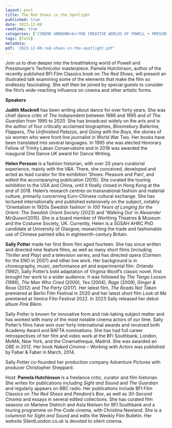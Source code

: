 ```yaml
---
layout: post
title: The Red Shoes in the Spotlight
published: true
date: 2023-12-08
readtime: true
categories: ['CINEMA UNBOUND<br>THE CREATIVE WORLDS OF POWELL + PRESSBURGER']
tags: [Talk]
metadata: 
pdf: '2023-12-08-red-shoes-in-the-spotlight.pdf'
---
```


Join us to dive deeper into the breathtaking world of Powell and Pressburger’s Technicolor masterpiece. Pamela Hutchinson, author of the recently published BFI Film Classics book on _The Red Shoes_, will present an illustrated talk examining some of the elements that make the film so endlessly fascinating. She will then be joined by special guests to consider the film’s wide-reaching influence on cinema and other artistic forms.  

**Speakers**  

**Judith Mackrell**  has been writing about dance for over forty years. She was chief dance critic of _The Independent_ between 1986 and 1995 and of _The Guardian_ from 1995 to 2020. She has broadcast widely on the arts and is the author of four critically acclaimed biographies, _Bloomsbury Ballerina_, _Flappers_, _The Unfinished Palazzo_, and _Going with the Boys_, the stories of six women who were front line journalist in World War Two. Her books have been translated into several languages. In 1995 she was elected Honorary Fellow of Trinity Laban Conservatoire and in 2018 was awarded the inaugural One Dance UK award for Dance Writing.

**Helen Persson** is a fashion historian, with over 20 years curatorial experience, mainly with the V&A. There, she conceived, developed and acted as lead curator for the exhibition ‘Shoes: Pleasure and Pain’, and edited the accompanying publication (2015). She curated the touring exhibition to the USA and China, until it finally closed in Hong Kong at the end of 2018. Helen’s research centres on transnational fashion and material culture, primarily concerning Euro-Chinese cultural exchange. She has lectured internationally and published extensively on the subject, notably ‘Orientalism in 1920s Swedish fashion’ in _100 Years of Longing for the Orient: The Swedish Orient Society_ (2023) and ‘Walking Out’ in _Alexander McQueen_(2015). She is a board member of Worthing Theatres & Museum and the Costume Society, UK. Currently, Helen is a SGSAH AHRC PhD candidate at University of Glasgow, researching the trade and fashionable use of Chinese painted silks in eighteenth-century Britain.

**Sally Potter**  made her first 8mm film aged fourteen. She has since written and directed nine feature films, as well as many short films (including _Thriller_ and _Play_) and a television series, and has directed opera (_Carmen_ for the ENO in 2007) and other live work. Her background is in choreography, music, performance art and experimental film. _Orlando_ (1992), Sally Potter’s bold adaptation of Virginia Woolf’s classic novel, first brought her work to a wider audience. It was followed by _The Tango Lesson_ (1996), _The Man Who Cried_ (2000), _Yes_ (2004), _Rage_ (2009), _Ginger & Rosa_ (2012) and _The Party_ (2017). Her latest film, _The Roads Not Taken_ premiered at Berlin Film Festival in 2020 and her latest short film _Look at Me_ premiered at Venice Film Festival 2022. In 2023 Sally released her debut album _Pink Bikini_.

Sally Potter is known for innovative form and risk-taking subject matter and has worked with many of the most notable cinema actors of our time. Sally Potter’s films have won over forty international awards and received both Academy Award and BAFTA nominations. She has had full career retrospectives of her film and video work at the BFI Southbank, London, MoMA, New York, and the Cinematheque, Madrid. She was awarded an OBE in 2012. Her book _Naked Cinema – Working with Actors_ was published by Faber & Faber in March, 2014.

Sally Potter co-founded her production company Adventure Pictures with producer Christopher Sheppard.

Host: **Pamela Hutchinson** is a freelance critic, curator and film historian. She writes for publications including _Sight and Sound_ and _The Guardian_ and regularly appears on BBC radio. Her publications include BFI Film Classics on _The Red Shoes_ and _Pandora’s Box_, as well as _30-Second Cinema_ and essays in several edited collections. She has curated film seasons on Marlene Dietrich and Asta Nielsen for BFI Southbank and a touring programme on Pre-Code cinema, with Christina Newland. She is a columnist for _Sight and Sound_ and edits the Weekly Film Bulletin. Her website SilentLondon.co.uk is devoted to silent cinema.
<!--stackedit_data:
eyJoaXN0b3J5IjpbLTE0MDQyMTQ3NjVdfQ==
-->